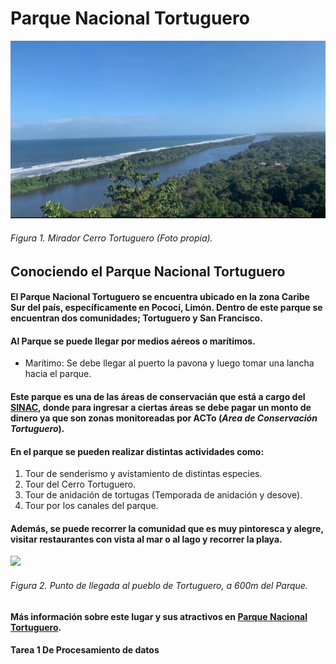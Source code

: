 # **Parque Nacional Tortuguero**

<img src="Cerro.jpg" width="900">   

###### Figura 1. *Mirador Cerro Tortuguero (Foto propia).*   

## **Conociendo el Parque Nacional Tortuguero**

#### El Parque Nacional Tortuguero se encuentra ubicado en la zona Caribe Sur del país, específicamente en Pococí, Limón. Dentro de este parque se encuentran dos comunidades; Tortuguero y San Francisco.

#### Al Parque se puede llegar por medios aéreos o marítimos.   
- Marítimo: Se debe llegar al puerto la pavona  y luego tomar una lancha hacia el parque.   

#### Este parque es una de las áreas de conservacián que está a cargo del [SINAC](https://www.sinac.go.cr/ES/Paginas/default.aspx), donde para ingresar a ciertas áreas se debe pagar un monto de dinero ya que son zonas monitoreadas por ACTo (_Area de Conservación Tortuguero_).   

#### En el parque se pueden realizar distintas actividades como:

1. Tour de senderismo y avistamiento de distintas especies.   
2. Tour del Cerro Tortuguero.   
3. Tour de anidación de tortugas (Temporada de anidación y desove).   
4. Tour por los canales del parque.     

#### Además, se puede recorrer la comunidad que es muy pintoresca y alegre, visitar restaurantes con vista al mar o al lago y recorrer la playa.

![](https://upload.wikimedia.org/wikipedia/commons/thumb/6/6a/Costa_Rica_%286093931727%29.jpg/800px-Costa_Rica_%286093931727%29.jpg)

###### Figura 2. *Punto de llegada al pueblo de Tortuguero, a 600m del Parque.*

#### Más información sobre este lugar y sus atractivos en [Parque Nacional Tortuguero](https://www.sinac.go.cr/ES/ac/acto/pnt/Paginas/default.aspx). 

#### Tarea 1 De Procesamiento de datos

